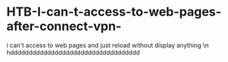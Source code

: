 # HTB-I-can-t-access-to-web-pages-after-connect-vpn-
i can't access to web pages and just reload without display anything \n
hddddddddddddddddddddddddddddddddddd
